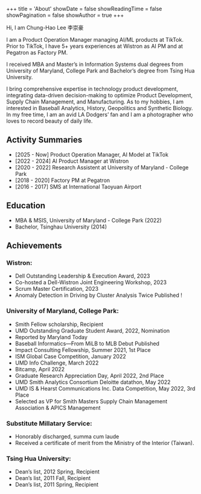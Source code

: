 +++
title = 'About'
showDate = false
showReadingTime = false
showPagination = false
showAuthor = true
+++


Hi, I am Chung-Hao Lee 李崇豪

I am a Product Operation Manager managing AI/ML products at TikTok. Prior to TikTok, I have 5+ years experiences at Wistron as AI PM and at Pegatron as Factory PM.

I received MBA and Master’s in Information Systems dual degrees from University of Maryland, College Park and Bachelor’s degree from Tsing Hua University.

I bring comprehensive expertise in technology product development, integrating data-driven decision-making to optimize Product Development, Supply Chain Management, and Manufacturing. 
As to my hobbies, I am interested in Baseball Analytics, History, Geopolitics and Synthetic Biology. In my free time, I am an avid LA Dodgers’ fan and I am a photographer who loves to record beauty of daily life.

## Activity Summaries
* [2025 - Now] Product Operation Manager, AI Model at TikTok
* [2022 - 2024] AI Product Manager at Wistron
* [2020 - 2022] Research Assistent at University of Maryland - College Park
* [2018 - 2020] Factory PM at Pegatron
* [2016 - 2017] SMS at International Taoyuan Airport

## Education 
* MBA & MSIS, University of Maryland - College Park (2022)
* Bachelor, Tsinghau University (2014)

## Achievements
### Wistron:
* Dell Outstanding Leadership & Execution Award, 2023
* Co-hosted a Dell-Wistron Joint Engineering Workshop, 2023
* Scrum Master Certification, 2023
* Anomaly Detection in Driving by Cluster Analysis Twice Published !

### University of Maryland, College Park:
* Smith Fellow scholarship, Recipient
* UMD Outstanding Graduate Student Award, 2022, Nomination
* Reported by Maryland Today
* Baseball Informatics—From MiLB to MLB Debut Published 
* Impact Consulting Fellowship, Summer 2021, 1st Place
* ISM Global Case Competition, January 2022
* UMD Info Challenge, March 2022
* Bitcamp, April 2022
* Graduate Research Appreciation Day, April 2022, 2nd Place
* UMD Smith Analytics Consortium Deloitte datathon, May 2022
* UMD IS & Hearst Communications Inc. Data Competition, May 2022, 3rd Place
* Selected as VP for Smith Masters Supply Chain Management Association & APICS Management

### Substitute Millatary Service:
* Honorably discharged, summa cum laude
* Received a certificate of merit from the Ministry of the Interior (Taiwan).

### Tsing Hua University:
* Dean’s list, 2012 Spring, Recipient
* Dean’s list, 2011 Fall, Recipient
* Dean’s list, 2011 Spring, Recipient
